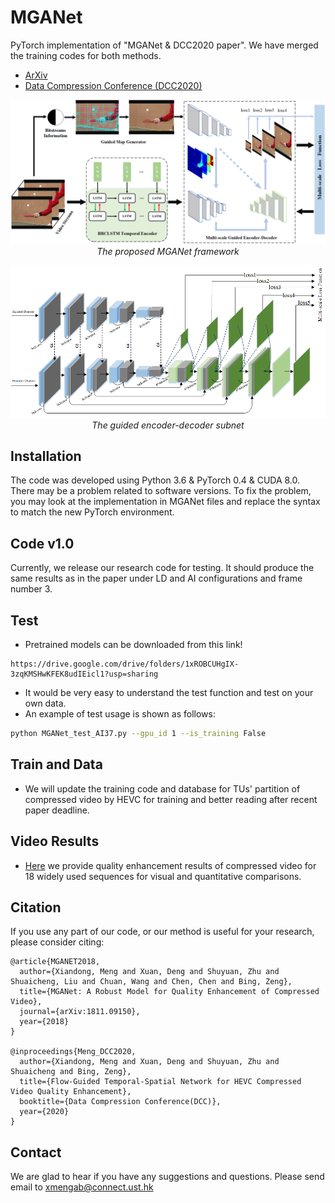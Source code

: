 # MGANet
PyTorch implementation of "MGANet & DCC2020 paper". 
We have merged the training codes for both methods.

- [ArXiv](http://arxiv.org/pdf/1811.09150)      
- [Data Compression Conference (DCC2020)](https://www.cs.brandeis.edu/~dcc/Call.html)

<p align="center">
    <img src="files/framework.png" width="800"> <br />
    <em> The proposed MGANet framework</em>
</p>

<p align="center">
    <img src="files/GUNet.png" width="800"> <br />
    <em> The guided encoder-decoder subnet </em>
</p>


## Installation
The code was developed using Python 3.6 & PyTorch 0.4 & CUDA 8.0. There may be a problem related to software versions. To fix the problem, you may look at the implementation in MGANet files and replace the syntax to match the new PyTorch environment. 

## Code v1.0
Currently, we release our research code for testing. It should produce the same results as in the paper under LD and AI configurations and frame number 3.
## Test
* Pretrained models can be downloaded from this link!
```
https://drive.google.com/drive/folders/1xROBCUHgIX-3zqKMSHwKFEK8udIEicl1?usp=sharing
```
* It would be very easy to understand the test function and test on your own data.
* An example of test usage is shown as follows:
```bash 
python MGANet_test_AI37.py --gpu_id 1 --is_training False
```
## Train and Data
* We will update the training code and database for TUs' partition of compressed video by HEVC for training and better reading after recent paper deadline.
## Video Results
* [Here](http://arxiv.org/pdf/1811.09150) we provide quality enhancement results of compressed video for 18 widely used sequences for visual and quantitative comparisons.
## Citation

If you use any part of our code, or our method is useful for your research, please consider citing:

```
@article{MGANET2018,
  author={Xiandong, Meng and Xuan, Deng and Shuyuan, Zhu and Shuaicheng, Liu and Chuan, Wang and Chen, Chen and Bing, Zeng},
  title={MGANet: A Robust Model for Quality Enhancement of Compressed Video},
  journal={arXiv:1811.09150},
  year={2018}
}

@inproceedings{Meng_DCC2020,
  author={Xiandong, Meng and Xuan, Deng and Shuyuan, Zhu and Shuaicheng and Bing, Zeng},
  title={Flow-Guided Temporal-Spatial Network for HEVC Compressed Video Quality Enhancement},
  booktitle={Data Compression Conference(DCC)},
  year={2020}
}
```
## Contact
We are glad to hear if you have any suggestions and questions. 
Please send email to xmengab@connect.ust.hk
